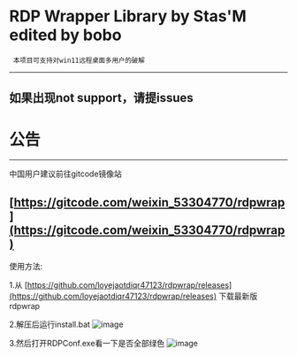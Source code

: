 # RDP Wrapper Library by Stas'M edited by bobo

     本项目可支持对win11远程桌面多用户的破解
     
 -------------------------------------------------------------------------------------------------------------
 如果出现not support，请提issues
--------------------------------------------------------------------------------------------------------------

# 公告



--------------------------------------------------------------------------------------------------------------

中国用户建议前往gitcode镜像站

[https://gitcode.com/weixin_53304770/rdpwrap](https://gitcode.com/weixin_53304770/rdpwrap)
-------------------------------------------------------------------------------------------------------------
使用方法:

1.从 [https://github.com/loyejaotdiqr47123/rdpwrap/releases](https://github.com/loyejaotdiqr47123/rdpwrap/releases) 下载最新版rdpwrap

2.解压后运行install.bat
![image](https://img2.imgtp.com/2024/03/09/c0QN6eKl.png)

3.然后打开RDPConf.exe看一下是否全部绿色
![image](hhttps://img2.imgtp.com/2024/03/09/XvYspUTI.png)




